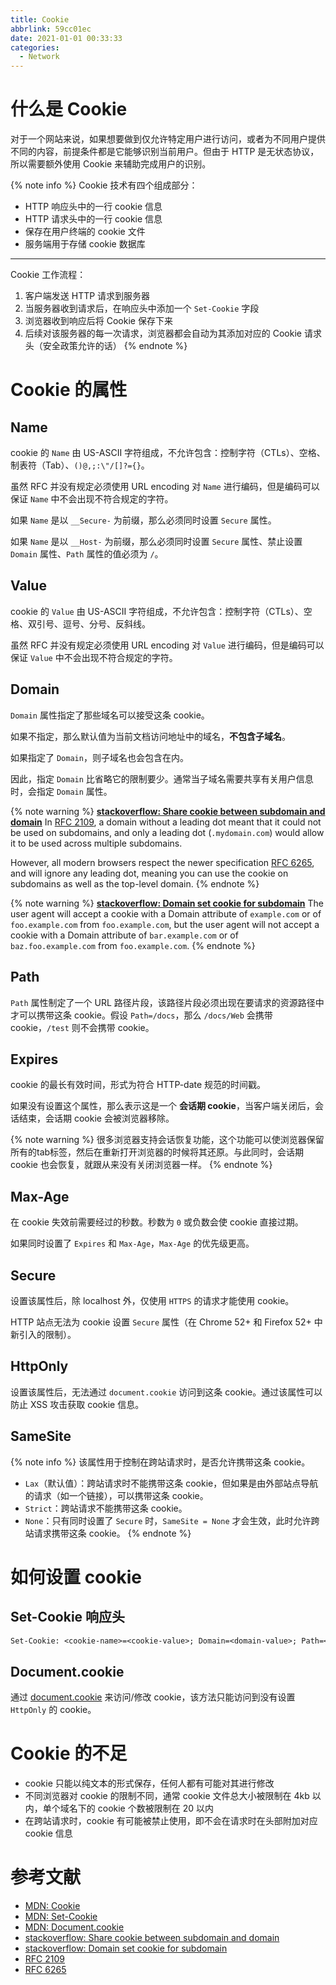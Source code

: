 ```yaml
---
title: Cookie
abbrlink: 59cc01ec
date: 2021-01-01 00:33:33
categories:
  - Network
---
```


# 什么是 Cookie

对于一个网站来说，如果想要做到仅允许特定用户进行访问，或者为不同用户提供不同的内容，前提条件都是它能够识别当前用户。但由于 HTTP 是无状态协议，所以需要额外使用 Cookie 来辅助完成用户的识别。

{% note info %}
Cookie 技术有四个组成部分：
- HTTP 响应头中的一行 cookie 信息
- HTTP 请求头中的一行 cookie 信息
- 保存在用户终端的 cookie 文件
- 服务端用于存储 cookie 数据库
---
Cookie 工作流程：
1. 客户端发送 HTTP 请求到服务器
2. 当服务器收到请求后，在响应头中添加一个 `Set-Cookie` 字段
3. 浏览器收到响应后将 Cookie 保存下来
4. 后续对该服务器的每一次请求，浏览器都会自动为其添加对应的 Cookie 请求头（安全政策允许的话）
{% endnote %}

# Cookie 的属性

## Name

cookie 的 `Name` 由 US-ASCII 字符组成，不允许包含：控制字符（CTLs）、空格、制表符（Tab）、`()@,;:\"/[]?={}`。

虽然 RFC 并没有规定必须使用 URL encoding 对 `Name` 进行编码，但是编码可以保证 `Name` 中不会出现不符合规定的字符。

如果 `Name` 是以 `__Secure-` 为前缀，那么必须同时设置 `Secure` 属性。

如果 `Name` 是以 `__Host-` 为前缀，那么必须同时设置 `Secure` 属性、禁止设置 `Domain` 属性、`Path` 属性的值必须为 `/`。

## Value

cookie 的 `Value` 由 US-ASCII 字符组成，不允许包含：控制字符（CTLs）、空格、双引号、逗号、分号、反斜线。

虽然 RFC 并没有规定必须使用 URL encoding 对 `Value` 进行编码，但是编码可以保证 `Value` 中不会出现不符合规定的字符。

## Domain

`Domain` 属性指定了那些域名可以接受这条 cookie。

如果不指定，那么默认值为当前文档访问地址中的域名，**不包含子域名**。

如果指定了 `Domain`，则子域名也会包含在内。

因此，指定 `Domain` 比省略它的限制要少。通常当子域名需要共享有关用户信息时，会指定 `Domain` 属性。

{% note warning %}
[**stackoverflow: Share cookie between subdomain and domain**](https://stackoverflow.com/a/23086139)
In [RFC 2109](https://tools.ietf.org/html/rfc2109), a domain without a leading dot meant that it could not be used on subdomains, and only a leading dot (`.mydomain.com`) would allow it to be used across multiple subdomains.

However, all modern browsers respect the newer specification [RFC 6265](https://tools.ietf.org/html/rfc6265), and will ignore any leading dot, meaning you can use the cookie on subdomains as well as the top-level domain.
{% endnote %}

{% note warning %}
[**stackoverflow: Domain set cookie for subdomain**](https://stackoverflow.com/a/5258477)
The user agent will accept a cookie with a Domain attribute of `example.com` or of `foo.example.com` from `foo.example.com`, but the user agent will not accept a cookie with a Domain attribute of `bar.example.com` or of `baz.foo.example.com` from `foo.example.com`.
{% endnote %}

## Path

`Path` 属性制定了一个 URL 路径片段，该路径片段必须出现在要请求的资源路径中才可以携带这条 cookie。假设 `Path=/docs`，那么 `/docs/Web` 会携带 cookie，`/test` 则不会携带 cookie。

## Expires

cookie 的最长有效时间，形式为符合 HTTP-date 规范的时间戳。

如果没有设置这个属性，那么表示这是一个 **会话期 cookie**，当客户端关闭后，会话结束，会话期 cookie 会被浏览器移除。

{% note warning %}
很多浏览器支持会话恢复功能，这个功能可以使浏览器保留所有的tab标签，然后在重新打开浏览器的时候将其还原。与此同时，会话期 cookie 也会恢复，就跟从来没有关闭浏览器一样。
{% endnote %}

## Max-Age

在 cookie 失效前需要经过的秒数。秒数为 `0` 或负数会使 cookie 直接过期。

如果同时设置了 `Expires` 和 `Max-Age`，`Max-Age` 的优先级更高。

## Secure

设置该属性后，除 localhost 外，仅使用 `HTTPS` 的请求才能使用 cookie。

HTTP 站点无法为 cookie 设置 `Secure` 属性（在 Chrome 52+ 和 Firefox 52+ 中新引入的限制）。

## HttpOnly

设置该属性后，无法通过 `document.cookie` 访问到这条 cookie。通过该属性可以防止 XSS 攻击获取 cookie 信息。

## SameSite

{% note info %}
该属性用于控制在跨站请求时，是否允许携带这条 cookie。
- `Lax`（默认值）：跨站请求时不能携带这条 cookie，但如果是由外部站点导航的请求（如一个链接），可以携带这条 cookie。
- `Strict`：跨站请求不能携带这条 cookie。
- `None`：只有同时设置了 `Secure` 时，`SameSite = None` 才会生效，此时允许跨站请求携带这条 cookie。
{% endnote %}

# 如何设置 cookie

## Set-Cookie 响应头

```txt
Set-Cookie: <cookie-name>=<cookie-value>; Domain=<domain-value>; Path=<path-value>; Expires=Wed, 21 Oct 2015 07:28:00 GMT; Secure; HttpOnly; SameSite=Strict
```

## Document.cookie

通过 [document.cookie](https://developer.mozilla.org/en-US/docs/Web/API/Document/cookie) 来访问/修改 cookie，该方法只能访问到没有设置 `HttpOnly` 的 cookie。

# Cookie 的不足

- cookie 只能以纯文本的形式保存，任何人都有可能对其进行修改
- 不同浏览器对 cookie 的限制不同，通常 cookie 文件总大小被限制在 4kb 以内，单个域名下的 cookie 个数被限制在 20 以内
- 在跨站请求时，cookie 有可能被禁止使用，即不会在请求时在头部附加对应 cookie 信息

# 参考文献

- [MDN: Cookie](https://developer.mozilla.org/en-US/docs/Web/HTTP/Cookies)
- [MDN: Set-Cookie](https://developer.mozilla.org/en-US/docs/Web/HTTP/Headers/Set-Cookie)
- [MDN: Document.cookie](https://developer.mozilla.org/en-US/docs/Web/API/Document/cookie)
- [stackoverflow: Share cookie between subdomain and domain](https://stackoverflow.com/a/23086139)
- [stackoverflow: Domain set cookie for subdomain](https://stackoverflow.com/a/5258477)
- [RFC 2109](https://tools.ietf.org/html/rfc2109)
- [RFC 6265](https://tools.ietf.org/html/rfc6265)